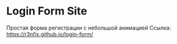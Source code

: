 # Login Form Site

Простая форма регистрации с небольшой анимацией
Ссылка: https://r3nfix.github.io/login-form/
